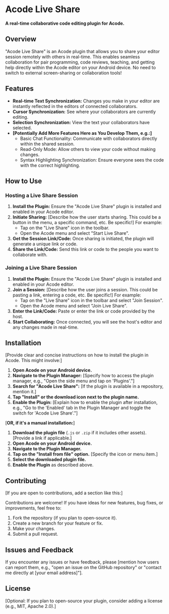 # Acode Live Share

**A real-time collaborative code editing plugin for Acode.**

## Overview

"Acode Live Share" is an Acode plugin that allows you to share your editor session remotely with others in real-time. This enables seamless collaboration for pair programming, code reviews, teaching, and getting help directly within the Acode editor on your Android device. No need to switch to external screen-sharing or collaboration tools!

## Features

* **Real-time Text Synchronization:** Changes you make in your editor are instantly reflected in the editors of connected collaborators.
* **Cursor Synchronization:** See where your collaborators are currently editing.
* **Selection Synchronization:** View the text your collaborators have selected.
* **[Potentially Add More Features Here as You Develop Them, e.g.:]**
    * Basic Chat Functionality: Communicate with collaborators directly within the shared session.
    * Read-Only Mode: Allow others to view your code without making changes.
    * Syntax Highlighting Synchronization: Ensure everyone sees the code with the correct highlighting.

## How to Use

### Hosting a Live Share Session

1.  **Install the Plugin:** Ensure the "Acode Live Share" plugin is installed and enabled in your Acode editor.
2.  **Initiate Sharing:** [Describe how the user starts sharing. This could be a button in the menu, a specific command, etc. Be specific!] For example:
    * Tap on the "Live Share" icon in the toolbar.
    * Open the Acode menu and select "Start Live Share".
3.  **Get the Session Link/Code:** Once sharing is initiated, the plugin will generate a unique link or code.
4.  **Share the Link/Code:** Send this link or code to the people you want to collaborate with.

### Joining a Live Share Session

1.  **Install the Plugin:** Ensure the "Acode Live Share" plugin is installed and enabled in your Acode editor.
2.  **Join a Session:** [Describe how the user joins a session. This could be pasting a link, entering a code, etc. Be specific!] For example:
    * Tap on the "Live Share" icon in the toolbar and select "Join Session".
    * Open the Acode menu and select "Join Live Share".
3.  **Enter the Link/Code:** Paste or enter the link or code provided by the host.
4.  **Start Collaborating:** Once connected, you will see the host's editor and any changes made in real-time.

## Installation

[Provide clear and concise instructions on how to install the plugin in Acode. This might involve:]

1.  **Open Acode on your Android device.**
2.  **Navigate to the Plugin Manager:** [Specify how to access the plugin manager, e.g., "Open the side menu and tap on 'Plugins'."]
3.  **Search for "Acode Live Share":** [If the plugin is available in a repository, mention it.]
4.  **Tap "Install" or the download icon next to the plugin name.**
5.  **Enable the Plugin:** [Explain how to enable the plugin after installation, e.g., "Go to the 'Enabled' tab in the Plugin Manager and toggle the switch for 'Acode Live Share'."]

[**OR, if it's a manual installation:**]

1.  **Download the plugin file** (`.js` or `.zip` if it includes other assets). [Provide a link if applicable.]
2.  **Open Acode on your Android device.**
3.  **Navigate to the Plugin Manager.**
4.  **Tap on the "Install from file" option.** [Specify the icon or menu item.]
5.  **Select the downloaded plugin file.**
6.  **Enable the Plugin** as described above.

## Contributing

[If you are open to contributions, add a section like this:]

Contributions are welcome! If you have ideas for new features, bug fixes, or improvements, feel free to:

1.  Fork the repository (if you plan to open-source it).
2.  Create a new branch for your feature or fix.
3.  Make your changes.
4.  Submit a pull request.

## Issues and Feedback

If you encounter any issues or have feedback, please [mention how users can report them, e.g., "open an issue on the GitHub repository" or "contact me directly at [your email address]"].

## License

[Optional: If you plan to open-source your plugin, consider adding a license (e.g., MIT, Apache 2.0).]

